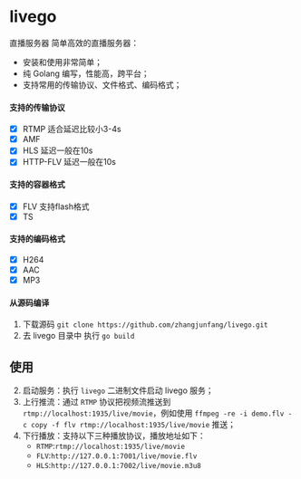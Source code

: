 # livego
直播服务器
简单高效的直播服务器：
- 安装和使用非常简单；
- 纯 Golang 编写，性能高，跨平台；
- 支持常用的传输协议、文件格式、编码格式；

#### 支持的传输协议
- [x] RTMP  适合延迟比较小3-4s
- [x] AMF
- [x] HLS   延迟一般在10s
- [x] HTTP-FLV 延迟一般在10s

#### 支持的容器格式
- [x] FLV  支持flash格式
- [x] TS

#### 支持的编码格式
- [x] H264
- [x] AAC
- [x] MP3

#### 从源码编译
1. 下载源码 `git clone https://github.com/zhangjunfang/livego.git`
2. 去 livego 目录中 执行 `go build`

## 使用
2. 启动服务：执行 `livego` 二进制文件启动 livego 服务；
3. 上行推流：通过 `RTMP` 协议把视频流推送到 `rtmp://localhost:1935/live/movie`，例如使用 `ffmpeg -re -i demo.flv -c copy -f flv rtmp://localhost:1935/live/movie` 推送；
4. 下行播放：支持以下三种播放协议，播放地址如下：
    - `RTMP`:`rtmp://localhost:1935/live/movie`
    - `FLV`:`http://127.0.0.1:7001/live/movie.flv`
    - `HLS`:`http://127.0.0.1:7002/live/movie.m3u8`
